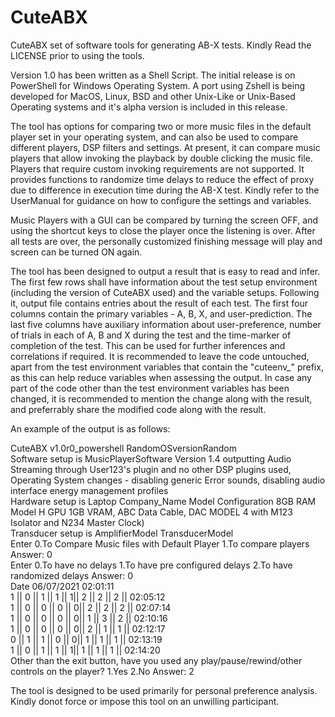 # CuteABX
CuteABX set of software tools for generating AB-X tests. Kindly Read the LICENSE prior to using the tools.

Version 1.0 has been written as a Shell Script. The initial release is on PowerShell for Windows Operating System. A port using Zshell is being developed for MacOS, Linux, BSD and other Unix-Like or Unix-Based Operating systems and it's alpha version is included in this release.

The tool has options for comparing two or more music files in the default player set in your operating system, and can also be used to compare different players, DSP filters and settings. At present, it can compare music players that allow invoking the playback by double clicking the music file. Players that require custom invoking requirements are not supported. It provides functions to randomize time delays to reduce the effect of proxy due to difference in execution time during the AB-X test. Kindly refer to the UserManual for guidance on how to configure the settings and variables.

Music Players with a GUI can be compared by turning the screen OFF, and using the shortcut keys to close the player once the listening is over. After all tests are over, the personally customized finishing message will play and screen can be turned ON again.

The tool has been designed to output a result that is easy to read and infer. The first few rows shall have information about the test setup environment (including the version of CuteABX used) and the variable setups. Following it, output file contains entries about the result of each test. The first four columns contain the primary variables - A, B, X, and user-prediction. The last five columns have auxiliary information about user-preference, number of trials in each of A, B and X during the test and the time-marker of completion of the test. This can be used for further inferences and correlations if required. It is recommended to leave the code untouched, apart from the test environment variables that contain the "cuteenv_" prefix, as this can help reduce variables when assessing the output. In case any part of the code other than the test environment variables has been changed, it is recommended to mention the change along with the result, and preferrably share the modified code along with the result.

An example of the output is as follows:

CuteABX v1.0r0_powershell RandomOSversionRandom <br />
Software setup is MusicPlayerSoftware Version 1.4 outputting Audio Streaming through User123's plugin and no other DSP plugins used, Operating System changes - disabling generic Error sounds, disabling audio interface energy management profiles <br />
Hardware setup is Laptop Company_Name Model Configuration 8GB RAM Model H GPU 1GB VRAM, ABC Data Cable, DAC MODEL 4 with M123 Isolator and N234 Master Clock) <br />
Transducer setup is AmplifierModel TransducerModel <br />
Enter 0.To Compare Music files with Default Player 1.To compare players Answer: 0 <br />
Enter 0.To have no delays 1.To have pre configured delays 2.To have randomized delays Answer: 0 <br />
Date 06/07/2021 02:01:11 <br />
1 || 0 || 1 || 1 || 1|| 2 || 2 || 2 || 02:05:12 <br />
1 || 0 || 0 || 0 || 0|| 2 || 2 || 2 || 02:07:14 <br />
1 || 0 || 0 || 0 || 0|| 1 || 3 || 2 || 02:10:16 <br />
1 || 0 || 0 || 0 || 0|| 2 || 1 || 1 || 02:12:17 <br />
0 || 1 || 1 || 0 || 0|| 1 || 1 || 1 || 02:13:19 <br />
1 || 0 || 1 || 1 || 1|| 1 || 1 || 1 || 02:14:20 <br />
Other than the exit button, have you used any play/pause/rewind/other controls on the player? 1.Yes 2.No Answer: 2

The tool is designed to be used primarily for personal preference analysis. Kindly donot force or impose this tool on an unwilling participant.
